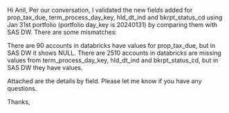 Hi Anil,
Per our conversation, I validated the new fields added for prop_tax_due, term_process_day_key, hld_dt_ind and bkrpt_status_cd using Jan 31st portfolio (portfolio day_key is 20240131) by comparing them with SAS DW. There are some mismatches:

There are 90 accounts in databricks have values for prop_tax_due, but in SAS DW it shows NULL.
There are 2510 accounts in databricks are missing values from term_process_day_key, hld_dt_ind and bkrpt_status_cd, but in SAS DW they have values.

Attached are the details by field. Please let me know if you have any questions.

Thanks,

